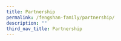 ```yaml
---
title: Partnership
permalink: /fengshan-family/partnership/
description: ""
third_nav_title: Partnership
---
```

